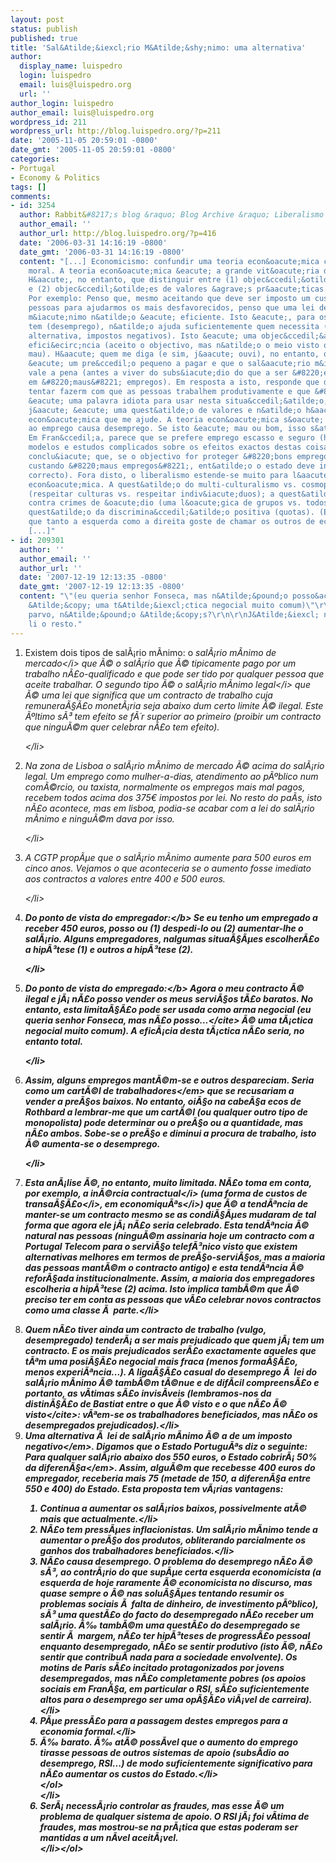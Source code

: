 ```yaml
---
layout: post
status: publish
published: true
title: 'Sal&Atilde;&iexcl;rio M&Atilde;&shy;nimo: uma alternativa'
author:
  display_name: luispedro
  login: luispedro
  email: luis@luispedro.org
  url: ''
author_login: luispedro
author_email: luis@luispedro.org
wordpress_id: 211
wordpress_url: http://blog.luispedro.org/?p=211
date: '2005-11-05 20:59:01 -0800'
date_gmt: '2005-11-05 20:59:01 -0800'
categories:
- Portugal
- Economy & Politics
tags: []
comments:
- id: 3254
  author: Rabbit&#8217;s blog &raquo; Blog Archive &raquo; Liberalismo e Comunismo
  author_email: ''
  author_url: http://blog.luispedro.org/?p=416
  date: '2006-03-31 14:16:19 -0800'
  date_gmt: '2006-03-31 14:16:19 -0800'
  content: "[...] Economicismo: confundir uma teoria econ&oacute;mica com uma teoria
    moral. A teoria econ&oacute;mica &eacute; a grande vit&oacute;ria das ideias liberais.
    H&aacute;, no entanto, que distinguir entre (1) objec&ccedil;&otilde;es de efici&ecirc;ncia
    e (2) objec&ccedil;&otilde;es de valores &agrave;s pr&aacute;ticas estatistas.
    Por exemplo: Penso que, mesmo aceitando que deve ser imposto um custo &agrave;s
    pessoas para ajudarmos os mais desfavorecidos, penso que uma lei de sal&aacute;rio
    m&iacute;nimo n&atilde;o &eacute; eficiente. Isto &eacute;, para os custos que
    tem (desemprego), n&atilde;o ajuda suficientemente quem necessita (propondo, como
    alternativa, impostos negativos). Isto &eacute; uma objec&ccedil;&atilde;o de
    efici&ecirc;ncia (aceito o objectivo, mas n&atilde;o o meio visto que o meio &eacute;
    mau). H&aacute; quem me diga (e sim, j&aacute; ouvi), no entanto, que o desemprego
    &eacute; um pre&ccedil;o pequeno a pagar e que o sal&aacute;rio m&iacute;nimo
    vale a pena (antes a viver do subs&iacute;dio do que a ser &#8220;explorado&#8221;
    em &#8220;maus&#8221; empregos). Em resposta a isto, responde que devemos sempre
    tentar fazerm com que as pessoas trabalhem produtivamente e que &#8220;explorado&#8221;
    &eacute; uma palavra idiota para usar nesta situa&ccedil;&atilde;o, mas isto &eacute;
    j&aacute; &eacute; uma quest&atilde;o de valores e n&atilde;o h&aacute; teoria
    econ&oacute;mica que me ajude. A teoria econ&oacute;mica s&oacute; diz que protec&ccedil;&atilde;o
    ao emprego causa desemprego. Se isto &eacute; mau ou bom, isso s&atilde;o valores.
    Em Fran&ccedil;a, parece que se prefere emprego escasso e seguro (h&aacute; at&eacute;
    modelos e estudos complicados sobre os efeitos exactos destas coisas, em que se
    conclu&iacute; que, se o objectivo for proteger &#8220;bons empregos&#8221; mesmo
    custando &#8220;maus empregos&#8221;, ent&atilde;o o estado deve intervir: cientificamente
    correcto). Fora disto, o liberalismo estende-se muito para l&aacute; da esfera
    econ&oacute;mica. A quest&atilde;o do multi-culturalismo vs. cosmopolitanismo
    (respeitar culturas vs. respeitar indiv&iacute;duos); a quest&atilde;o das leis
    contra crimes de &oacute;dio (uma l&oacute;gica de grupos vs. todos-iguais); a
    quest&atilde;o da discrimina&ccedil;&atilde;o positiva (quotas). (Engra&ccedil;ado
    que tanto a esquerda como a direita goste de chamar os outros de economicistas.)
    [...]"
- id: 209301
  author: ''
  author_email: ''
  author_url: ''
  date: '2007-12-19 12:13:35 -0800'
  date_gmt: '2007-12-19 12:13:35 -0800'
  content: "\"(eu queria senhor Fonseca, mas n&Atilde;&pound;o posso&acirc;&euro;&brvbar;
    &Atilde;&copy; uma t&Atilde;&iexcl;ctica negocial muito comum)\"\r\n\r\n&Atilde;&permil;s
    parvo, n&Atilde;&pound;o &Atilde;&copy;s?\r\n\r\nJ&Atilde;&iexcl; n&Atilde;&pound;o
    li o resto."
---
```

<ol>
<li>Existem dois tipos de sal&Atilde;&iexcl;rio m&Atilde;&shy;nimo: o <i>sal&Atilde;&iexcl;rio m&Atilde;&shy;nimo de mercado<&#47;i> que &Atilde;&copy; o sal&Atilde;&iexcl;rio que &Atilde;&copy; tipicamente pago por um trabalho n&Atilde;&pound;o-qualificado e que pode ser tido por qualquer pessoa que aceite trabalhar. O segundo tipo &Atilde;&copy; o <i>sal&Atilde;&iexcl;rio m&Atilde;&shy;nimo legal<&#47;i> que &Atilde;&copy; uma lei que significa que um contracto de trabalho cuja remunera&Atilde;&sect;&Atilde;&pound;o monet&Atilde;&iexcl;ria seja abaixo dum certo limite &Atilde;&copy; ilegal. Este &Atilde;&ordm;ltimo s&Atilde;&sup3; tem efeito se f&Atilde;&acute;r superior ao primeiro (proibir um contracto que ningu&Atilde;&copy;m quer celebrar n&Atilde;&pound;o tem efeito).
<p><&#47;li>
<li>Na zona de Lisboa o sal&Atilde;&iexcl;rio m&Atilde;&shy;nimo de mercado &Atilde;&copy; acima do sal&Atilde;&iexcl;rio legal. Um emprego como mulher-a-dias, atendimento ao p&Atilde;&ordm;blico num com&Atilde;&copy;rcio, ou taxista, normalmente os empregos mais mal pagos, recebem todos acima dos 375&euro; impostos por lei. No resto do pa&Atilde;&shy;s, isto n&Atilde;&pound;o acontece, mas em lisboa, podia-se acabar com a lei do sal&Atilde;&iexcl;rio m&Atilde;&shy;nimo e ningu&Atilde;&copy;m dava por isso.</p>
<p><&#47;li>
<li>A CGTP prop&Atilde;&micro;e que o sal&Atilde;&iexcl;rio m&Atilde;&shy;nimo aumente para 500 euros em cinco anos. Vejamos o que aconteceria se o aumento fosse imediato aos contractos a valores entre 400 e 500 euros.</p>
<p><&#47;li>
<li><b>Do ponto de vista do empregador:<&#47;b> Se eu tenho um empregado a receber 450 euros, posso ou (1) despedi-lo ou (2) aumentar-lhe o sal&Atilde;&iexcl;rio. Alguns empregadores, nalgumas situa&Atilde;&sect;&Atilde;&micro;es escolher&Atilde;&pound;o a hip&Atilde;&sup3;tese (1) e outros a hip&Atilde;&sup3;tese (2).</p>
<p><&#47;li>
<li><b>Do ponto de vista do empregado:<&#47;b> Agora o meu contracto &Atilde;&copy; ilegal e j&Atilde;&iexcl; n&Atilde;&pound;o posso vender os meus servi&Atilde;&sect;os t&Atilde;&pound;o baratos. No entanto, esta limita&Atilde;&sect;&Atilde;&pound;o pode ser usada como arma negocial (<cite>eu queria senhor Fonseca, mas n&Atilde;&pound;o posso...<&#47;cite> &Atilde;&copy; uma t&Atilde;&iexcl;ctica negocial muito comum). A efic&Atilde;&iexcl;cia desta t&Atilde;&iexcl;ctica n&Atilde;&pound;o seria, no entanto total.</p>
<p><&#47;li>
<li>Assim, alguns empregos mant&Atilde;&copy;m-se e outros despareciam. Seria como um <em>cart&Atilde;&copy;l de trabalhadores<&#47;em> que se recusariam a vender a pre&Atilde;&sect;os baixos. No entanto, oi&Atilde;&sect;o na cabe&Atilde;&sect;a ecos de Rothbard a lembrar-me que um cart&Atilde;&copy;l (ou qualquer outro tipo de monopolista) pode determinar ou o pre&Atilde;&sect;o ou a quantidade, mas n&Atilde;&pound;o ambos. Sobe-se o pre&Atilde;&sect;o e diminui a procura de trabalho, isto &Atilde;&copy; aumenta-se o desemprego.</p>
<p><&#47;li>
<li>Esta an&Atilde;&iexcl;lise &Atilde;&copy;, no entanto, muito limitada. N&Atilde;&pound;o toma em conta, por exemplo, a <i>in&Atilde;&copy;rcia contractual<&#47;i> (uma forma de <i>custos de transa&Atilde;&sect;&Atilde;&pound;o<&#47;i>, em <i>economiqu&Atilde;&ordf;s<&#47;i>) que &Atilde;&copy; a tend&Atilde;&ordf;ncia de manter-se um contracto mesmo se as condi&Atilde;&sect;&Atilde;&micro;es mudaram de tal forma que agora ele j&Atilde;&iexcl; n&Atilde;&pound;o seria celebrado. Esta tend&Atilde;&ordf;ncia &Atilde;&copy; natural nas pessoas (ningu&Atilde;&copy;m assinaria hoje um contracto com a Portugal Telecom para o servi&Atilde;&sect;o telef&Atilde;&sup3;nico visto que existem alternativas melhores em termos de pre&Atilde;&sect;o-servi&Atilde;&sect;os, mas a maioria das pessoas mant&Atilde;&copy;m o contracto antigo) e esta tend&Atilde;&ordf;ncia &Atilde;&copy; refor&Atilde;&sect;ada institucionalmente. Assim, a maioria dos empregadores escolheria a hip&Atilde;&sup3;tese (2) acima. Isto implica tamb&Atilde;&copy;m que &Atilde;&copy; preciso ter em conta as pessoas que v&Atilde;&pound;o celebrar novos contractos como uma classe &Atilde;&nbsp; parte.<&#47;li></p>
<li>Quem n&Atilde;&pound;o tiver ainda um contracto de trabalho (vulgo, desempregado) tender&Atilde;&iexcl; a ser mais prejudicado que quem j&Atilde;&iexcl; tem um contracto. E os mais prejudicados ser&Atilde;&pound;o exactamente aqueles que t&Atilde;&ordf;m uma posi&Atilde;&sect;&Atilde;&pound;o negocial mais fraca (menos forma&Atilde;&sect;&Atilde;&pound;o, menos experi&Atilde;&ordf;ncia...). A liga&Atilde;&sect;&Atilde;&pound;o casual do desemprego &Atilde;&nbsp; lei do sal&Atilde;&iexcl;rio m&Atilde;&shy;nimo &Atilde;&copy; tamb&Atilde;&copy;m t&Atilde;&copy;nue e de dif&Atilde;&shy;cil compreens&Atilde;&pound;o e portanto, as v&Atilde;&shy;timas s&Atilde;&pound;o invis&Atilde;&shy;veis (lembramos-nos da distin&Atilde;&sect;&Atilde;&pound;o de Bastiat entre o <cite>que &Atilde;&copy; visto e o que n&Atilde;&pound;o &Atilde;&copy; visto<&#47;cite>: v&Atilde;&ordf;em-se os trabalhadores beneficiados, mas n&Atilde;&pound;o os desempregados prejudicados).<&#47;li>
<li>Uma alternativa &Atilde;&nbsp; lei de sal&Atilde;&iexcl;rio m&Atilde;&shy;nimo &Atilde;&copy; a de um <em>imposto negativo<&#47;em>. Digamos que o Estado Portugu&Atilde;&ordf;s diz o seguinte: <em>Para qualquer sal&Atilde;&iexcl;rio abaixo dos 550 euros, o Estado cobrir&Atilde;&iexcl; 50% da diferen&Atilde;&sect;a<&#47;em>. Assim, algu&Atilde;&copy;m que recebesse 400 euros do empregador, receberia mais 75 (metade de 150, a diferen&Atilde;&sect;a entre 550 e 400) do Estado. Esta proposta tem v&Atilde;&iexcl;rias vantagens:
<ol>
<li>Continua a aumentar os sal&Atilde;&iexcl;rios baixos, possivelmente at&Atilde;&copy; mais que actualmente.<&#47;li>
<li>N&Atilde;&pound;o tem press&Atilde;&micro;es inflacionistas. Um sal&Atilde;&iexcl;rio m&Atilde;&shy;nimo tende a aumentar o pre&Atilde;&sect;o dos produtos, obliterando parcialmente os ganhos dos trabalhadores beneficiados.<&#47;li>
<li>N&Atilde;&pound;o causa desemprego. O problema do desemprego n&Atilde;&pound;o &Atilde;&copy; s&Atilde;&sup3;, ao contr&Atilde;&iexcl;rio do que sup&Atilde;&micro;e certa esquerda economicista (a esquerda de hoje raramente &Atilde;&copy; economicista no discurso, mas quase sempre o &Atilde;&copy; nas solu&Atilde;&sect;&Atilde;&micro;es tentando resumir os problemas sociais &Atilde;&nbsp; falta de dinheiro, de investimento p&Atilde;&ordm;blico), s&Atilde;&sup3; uma quest&Atilde;&pound;o do facto do desempregado n&Atilde;&pound;o receber um sal&Atilde;&iexcl;rio. &Atilde;&permil; tamb&Atilde;&copy;m uma quest&Atilde;&pound;o do desempregado se sentir &Atilde;&nbsp; margem, n&Atilde;&pound;o ter hip&Atilde;&sup3;teses de progress&Atilde;&pound;o pessoal enquanto desempregado, n&Atilde;&pound;o se sentir produtivo (isto &Atilde;&copy;, n&Atilde;&pound;o sentir que contribu&Atilde;&shy; nada para a sociedade envolvente). Os motins de Paris s&Atilde;&pound;o incitado protagonizados por jovens desempregados, mas n&Atilde;&pound;o completamente pobres (os apoios sociais em Fran&Atilde;&sect;a, em particular o RSI, s&Atilde;&pound;o suficientemente altos para o desemprego ser uma op&Atilde;&sect;&Atilde;&pound;o vi&Atilde;&iexcl;vel de carreira).<&#47;li>
<li>P&Atilde;&micro;e press&Atilde;&pound;o para a passagem destes empregos para a economia formal.<&#47;li>
<li>&Atilde;&permil; barato. &Atilde;&permil; at&Atilde;&copy; poss&Atilde;&shy;vel que o aumento do emprego tirasse pessoas de outros sistemas de apoio (subs&Atilde;&shy;dio ao desemprego, RSI...) de modo suficientemente significativo para n&Atilde;&pound;o aumentar os custos do Estado.<&#47;li><br />
<&#47;ol><br />
<&#47;li>
<li>Ser&Atilde;&iexcl; necess&Atilde;&iexcl;rio controlar as fraudes, mas esse &Atilde;&copy; um problema de qualquer sistema de apoio. O RSI j&Atilde;&iexcl; foi v&Atilde;&shy;tima de fraudes, mas mostrou-se na pr&Atilde;&iexcl;tica que estas poderam ser mantidas a um n&Atilde;&shy;vel aceit&Atilde;&iexcl;vel.<br />
<&#47;li><&#47;ol></p>
